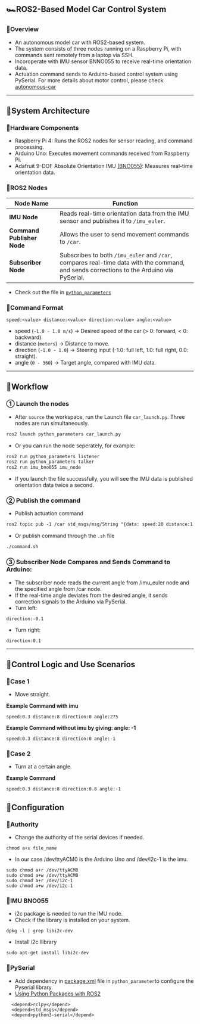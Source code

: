 ## 🏎️ROS2-Based Model Car Control System
### 📌Overview
- An autonomous model car with ROS2-based system.
- The system consists of three nodes running on a Raspberry Pi, with commands sent remotely from a laptop via SSH. 
- Incoroperate with IMU sensor BNNO055 to receive real-time orientation data.
- Actuation command sends to Arduino-based control system using PySerial. For more details about motor control, please check [autonomous-car](https://github.com/vb-ee/autonomous-car)
---
## 📃System Architecture
### 🔹Hardware Components 
- Raspberry Pi 4:  Runs the ROS2 nodes for sensor reading, and command processing.
- Arduino Uno: Executes movement commands received from Raspberry Pi.
- Adafruit 9-DOF Absolute Orientation IMU [(BNO055)](https://www.adafruit.com/product/2472): Measures real-time orientation data.
### 🔹ROS2 Nodes
| **Node Name**     | **Function** |
|-------------------|-------------|
| **IMU Node** | Reads real-time orientation data from the IMU sensor and publishes it to `/imu_euler`. |
| **Command Publisher Node** | Allows the user to send movement commands to `/car`. |
| **Subscriber Node** | Subscribes to both `/imu_euler` and `/car`, compares real-time data with the command, and sends corrections to the Arduino via PySerial. |

- Check out the file in [`python_parameters`](src/python_parameters/python_parameters)

### 🔹Command Format
```
speed:<value> distance:<value> direction:<value> angle:<value>
```
- speed (`-1.0 - 1.0 m/s`) → Desired speed of the car (> 0: forward, < 0: backward).
- distance (`meters`) → Distance to move.
- direction (`-1.0 - 1.0`) → Steering input (-1.0: full left, 1.0: full right, 0.0: straight).
- angle (`0 - 360`) → Target angle, compared with IMU data.
---
## 💼Workflow
### ① Launch the nodes
- After `source` the workspace, run the Launch file `car_launch.py`. Three nodes are run simultaneously.
``` markdown
ros2 launch python_parameters car_launch.py
```
- Or you can run the node seperately, for example:
``` markdown
ros2 run python_parameters listener
ros2 run python_parameters talker
ros2 run imu_bno055 imu_node
```
- If you launch the file successfully, you will see the IMU data is published orientation data twice a second.
### ② Publish the command
- Publish actuation command
```markdown
ros2 topic pub -1 /car std_msgs/msg/String "{data: speed:20 distance:1 direction:-1 angle: 0}"
```
- Or publish command through the `.sh` file
```markdown
./command.sh
```
### ③ Subscriber Node Compares and Sends Command to Arduino:
- The subscriber node reads the current angle from /imu_euler node and the specified angle from /car node.
- If the real-time angle deviates from the desired angle, it sends correction signals to the Arduino via PySerial.
- Turn left:
```
direction:-0.1
```
- Turn right:
```
direction:0.1
```
---

## 🔎Control Logic and Use Scenarios
### 🔹Case 1
- Move straight.

**Example Command with imu**
  ```
  speed:0.3 distance:8 direction:0 angle:275
  ```
**Example Command without imu by giving: angle: -1**
  ```
  speed:0.3 distance:8 direction:0 angle:-1
  ```

### 🔹Case 2
- Turn at a certain angle.

**Example Command**
```
speed:0.3 distance:8 direction:0.8 angle:-1
```


## 🔧Configuration

### 🔹Authority
- Change the authority of the serial devices if needed.
```
chmod a+x file_name
```
- In our case /dev/ttyACM0 is the Arduino Uno and /dev/i2c-1 is the imu.
```
sudo chmod a+r /dev/ttyACM0
sudo chmod a+w /dev/ttyACM0
sudo chmod a+r /dev/i2c-1
sudo chmod a+w /dev/i2c-1
```
### 🔹IMU BNO055
- i2c package is needed to run the IMU node.
- Check if the library is installed on your system.
```
dpkg -l | grep libi2c-dev

```
- Install i2c llibrary
```
sudo apt-get install libi2c-dev
```

### 🔹PySerial
- Add dependency in [package.xml](src/python_parameters) file in `python_parameter`to configure the Pyserial library.
- [Using Python Packages with ROS2](https://docs.ros.org/en/jazzy/How-To-Guides/Using-Python-Packages.html)
```
  <depend>rclpy</depend>
  <depend>std_msgs</depend>
  <depend>python3-serial</depend> 
```





